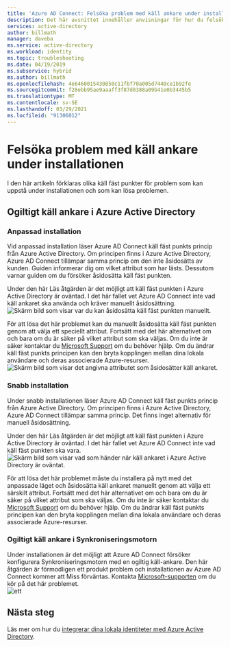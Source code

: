 ```yaml
---
title: 'Azure AD Connect: Felsöka problem med käll ankare under installationen | Microsoft Docs'
description: Det här avsnittet innehåller anvisningar för hur du felsöker problem med käll ankaret under installationen.
services: active-directory
author: billmath
manager: daveba
ms.service: active-directory
ms.workload: identity
ms.topic: troubleshooting
ms.date: 04/19/2019
ms.subservice: hybrid
ms.author: billmath
ms.openlocfilehash: 4e6460015430850c11fbf70a005d7440ce1b92fe
ms.sourcegitcommit: f28ebb95ae9aaaff3f87d8388a09b41e0b3445b5
ms.translationtype: MT
ms.contentlocale: sv-SE
ms.lasthandoff: 03/29/2021
ms.locfileid: "91306012"
---
```

# <a name="troubleshooting-source-anchor-issues-during-installation"></a>Felsöka problem med käll ankare under installationen
I den här artikeln förklaras olika käll fäst punkter för problem som kan uppstå under installationen och som kan lösa problemen.

## <a name="invalid-source-anchor-in-azure-active-directory"></a>Ogiltigt käll ankare i Azure Active Directory

### <a name="custom-installation"></a>Anpassad installation

Vid anpassad installation läser Azure AD Connect käll fäst punkts princip från Azure Active Directory. Om principen finns i Azure Active Directory, Azure AD Connect tillämpar samma princip om den inte åsidosätts av kunden. Guiden informerar dig om vilket attribut som har lästs. Dessutom varnar guiden om du försöker åsidosätta käll fäst punkten.

Under den här Läs åtgärden är det möjligt att käll fäst punkten i Azure Active Directory är oväntad. I det här fallet vet Azure AD Connect inte vad käll ankaret ska använda och kräver manuellt åsidosättning.</br>
![Skärm bild som visar var du kan åsidosätta käll fäst punkten manuellt.](media/tshoot-connect-source-anchor/source1.png)

För att lösa det här problemet kan du manuellt åsidosätta käll fäst punkten genom att välja ett speciellt attribut. Fortsätt med det här alternativet om och bara om du är säker på vilket attribut som ska väljas. Om du inte är säker kontaktar du [Microsoft Support](https://support.microsoft.com/contactus/) om du behöver hjälp. Om du ändrar käll fäst punkts principen kan den bryta kopplingen mellan dina lokala användare och deras associerade Azure-resurser.</br>
![Skärm bild som visar det angivna attributet som åsidosätter käll ankaret.](media/tshoot-connect-source-anchor/source2.png)

### <a name="express-installation"></a>Snabb installation
Under snabb installationen läser Azure AD Connect käll fäst punkts princip från Azure Active Directory. Om principen finns i Azure Active Directory, Azure AD Connect tillämpar samma princip. Det finns inget alternativ för manuell åsidosättning.

Under den här Läs åtgärden är det möjligt att käll fäst punkten i Azure Active Directory är oväntad. I det här fallet vet Azure AD Connect inte vad käll fäst punkten ska vara.</br>
![Skärm bild som visar vad som händer när käll ankaret i Azure Active Directory är oväntat.](media/tshoot-connect-source-anchor/source3.png)

För att lösa det här problemet måste du installera på nytt med det anpassade läget och åsidosätta käll ankaret manuellt genom att välja ett särskilt attribut. Fortsätt med det här alternativet om och bara om du är säker på vilket attribut som ska väljas. Om du inte är säker kontaktar du [Microsoft Support](https://support.microsoft.com/contactus/) om du behöver hjälp. Om du ändrar käll fäst punkts principen kan den bryta kopplingen mellan dina lokala användare och deras associerade Azure-resurser.

### <a name="invalid-source-anchor-in-sync-engine"></a>Ogiltigt käll ankare i Synkroniseringsmotorn
Under installationen är det möjligt att Azure AD Connect försöker konfigurera Synkroniseringsmotorn med en ogiltig käll-ankare. Den här åtgärden är förmodligen ett produkt problem och installationen av Azure AD Connect kommer att Miss förväntas. Kontakta [Microsoft-supporten](https://support.microsoft.com/contactus/) om du kör på det här problemet.</br>
![ett](media/tshoot-connect-source-anchor/source4.png)


## <a name="next-steps"></a>Nästa steg
Läs mer om hur du [integrerar dina lokala identiteter med Azure Active Directory](whatis-hybrid-identity.md).
